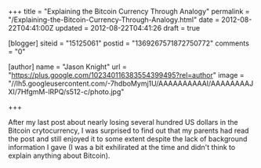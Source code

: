 +++
title = "Explaining the Bitcoin Currency Through Analogy"
permalink = "/Explaining-the-Bitcoin-Currency-Through-Analogy.html"
date = 2012-08-22T04:41:00Z
updated = 2012-08-22T04:41:26
draft = true

[blogger]
siteid = "15125061"
postid = "1369267571872750772"
comments = "0"

[author]
name = "Jason Knight"
url = "https://plus.google.com/102340116383554399495?rel=author"
image = "//lh5.googleusercontent.com/-7hdboMymj1U/AAAAAAAAAAI/AAAAAAAAJXI/7HfgmM-lRPQ/s512-c/photo.jpg"

+++

<div class="css-full-post-content js-full-post-content">
After my last post about nearly losing several hundred US dollars in the Bitcoin crytocurrency, I was surprised to find out that my parents had read the post and still enjoyed it to some extent despite the lack of background information I gave (I was a bit exhilirated at the time and didn't think to explain anything about Bitcoin).
</div>